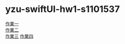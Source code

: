 # yzu-swiftUI-hw1-s1101537

[作業一](https://github.com/sodchuang/yzu-swiftUI-hw1-s1101537/blob/main/hw1.md)  
[作業二](https://github.com/sodchuang/yzu-swiftUI-hw1-s1101537/blob/main/hw2.md)  
[作業三](https://github.com/sodchuang/yzu-swiftUI-hw1-s1101537/blob/main/hw3.md)
[作業四](https://github.com/sodchuang/yzu-swiftUI-hw1-s1101537/blob/main/hw4.md)  


